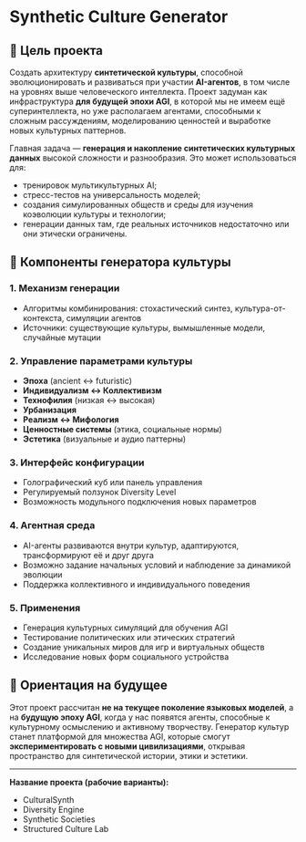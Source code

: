 # Synthetic Culture Generator

## 🎯 Цель проекта

Создать архитектуру **синтетической культуры**, способной эволюционировать и развиваться при участии **AI-агентов**, в том числе на уровнях выше человеческого интеллекта. Проект задуман как инфраструктура **для будущей эпохи AGI**, в которой мы не имеем ещё суперинтеллекта, но уже располагаем агентами, способными к сложным рассуждениям, моделированию ценностей и выработке новых культурных паттернов.

Главная задача — **генерация и накопление синтетических культурных данных** высокой сложности и разнообразия. Это может использоваться для:

* тренировок мультикультурных AI;
* стресс-тестов на универсальность моделей;
* создания симулированных обществ и среды для изучения коэволюции культуры и технологии;
* генерации данных там, где реальных источников недостаточно или они этически ограничены.

## 🔧 Компоненты генератора культуры

### 1. Механизм генерации

* Алгоритмы комбинирования: стохастический синтез, культура-от-контекста, симуляции агентов
* Источники: существующие культуры, вымышленные модели, случайные мутации

### 2. Управление параметрами культуры

* **Эпоха** (ancient ↔ futuristic)
* **Индивидуализм ↔ Коллективизм**
* **Технофилия** (низкая ↔ высокая)
* **Урбанизация**
* **Реализм ↔ Мифология**
* **Ценностные системы** (этика, социальные нормы)
* **Эстетика** (визуальные и аудио паттерны)

### 3. Интерфейс конфигурации

* Голографический куб или панель управления
* Регулируемый ползунок Diversity Level
* Возможность модульного подключения новых параметров

### 4. Агентная среда

* AI-агенты развиваются внутри культур, адаптируются, трансформируют её и друг друга
* Возможно задание начальных условий и наблюдение за динамикой эволюции
* Поддержка коллективного и индивидуального поведения

### 5. Применения

* Генерация культурных симуляций для обучения AGI
* Тестирование политических или этических стратегий
* Создание уникальных миров для игр и виртуальных обществ
* Исследование новых форм социального устройства

## 🌌 Ориентация на будущее

Этот проект рассчитан **не на текущее поколение языковых моделей**, а на **будущую эпоху AGI**, когда у нас появятся агенты, способные к культурному осмыслению и активному творчеству. Генератор культур станет платформой для множества AGI, которые смогут **экспериментировать с новыми цивилизациями**, открывая пространство для синтетической истории, этики и эстетики.

---

**Название проекта (рабочие варианты):**

* CulturalSynth
* Diversity Engine
* Synthetic Societies
* Structured Culture Lab
